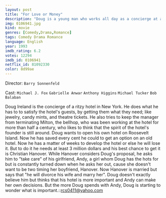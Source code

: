 ```yaml
---
layout: post
title: "For Love or Money"
description: "Doug is a young man who works all day as a concierge at a luxurious hotel, saving money to make his own business. Unfortunately, when he finds the financial supporter he needs, he discovers that his savior is having an affair with the woman he loves. Now, he must choose between money and love..."
img: 0106941.jpg
kind: movie
genres: [Comedy,Drama,Romance]
tags: Comedy Drama Romance 
language: English
year: 1993
imdb_rating: 6.2
votes: 12294
imdb_id: 0106941
netflix_id: 81092330
color: 8d99ae
---
```

Director: `Barry Sonnenfeld`  

Cast: `Michael J. Fox` `Gabrielle Anwar` `Anthony Higgins` `Michael Tucker` `Bob Balaban` 

Doug Ireland is the concierge of a ritzy hotel in New York. He does what he has to to satisfy the hotel's guests, by getting them what they need; like jewelry, candy mints, and theatre tickets. He also tries to keep the manager from terminating Milton, the bellhop, who was been working at the hotel for more than half a century, who likes to think that the spirit of the hotel's founder is still around. Doug wants to open his own hotel on Roosevelt Island. Now he has saved every cent he could to get an option on an old hotel. Now he has a matter of weeks to develop the hotel or else he will lose it. But to do it he needs at least 3 million dollars and his best chance to get it is Christian Hanover. While Hanover considers Doug's proposal, he asks him to "take care" of his girlfriend, Andy, a girl whom Doug has the hots for but is constantly turned down when he asks her out, cause she doesn't want to be two timing her boyfriend, Hanover. Now Hanover is married but says that "he will divorce his wife and marry her". Doug doesn't exactly believe him but thinks that his hotel is more important and Andy can make her own decisions. But the more Doug spends with Andy, Doug is starting to wonder what is important.::rcs0411@yahoo.com